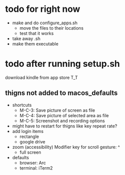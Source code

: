 # todo for right now

-   make and do configure_apps.sh
    -   move the files to their locations
    -   test that it works
-   take away .sh
-   make them executable

# todo after running setup.sh

download kindle from app store T_T

## thigns not added to macos_defaults

-   shortcuts
    -   M-C-3: Save picture of screen as file
    -   M-C-4: Save picture of selected area as file
    -   M-C-5: Screenshot and recording options
-   might have to restart for thigns like key repeat rate?
-   add login items
    -   rectangle
    -   google drive
-   zoom (accessibility) Modifier key for scroll gesture: ^
    -   full screen
-   defaults
    -   browser: Arc
    -   terminal: iTerm2
